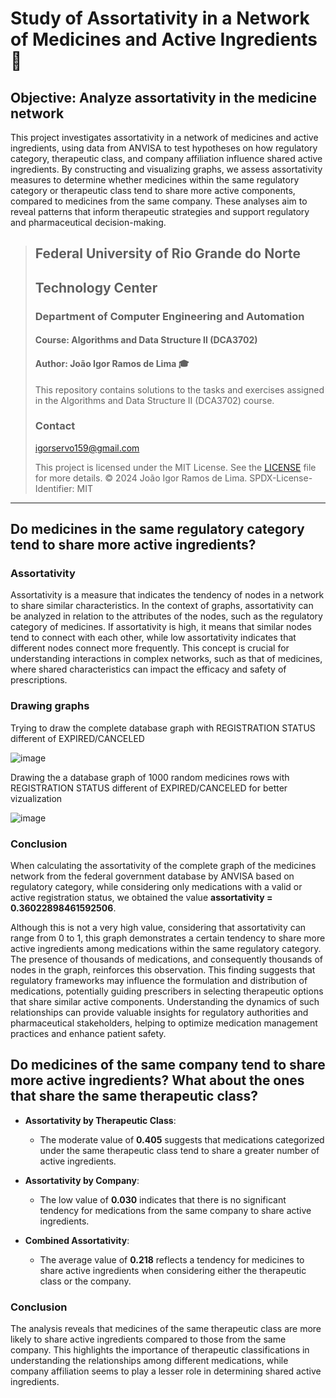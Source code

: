 # Study of Assortativity in a Network of Medicines and Active Ingredients :busts_in_silhouette:

## Objective: Analyze assortativity in the medicine network

This project investigates assortativity in a network of medicines and active ingredients, using data from ANVISA to test hypotheses on how regulatory category, therapeutic class, and company affiliation influence shared active ingredients. By constructing and visualizing graphs, we assess assortativity measures to determine whether medicines within the same regulatory category or therapeutic class tend to share more active components, compared to medicines from the same company. These analyses aim to reveal patterns that inform therapeutic strategies and support regulatory and pharmaceutical decision-making.

> ## Federal University of Rio Grande do Norte  
> ## Technology Center  
> ### Department of Computer Engineering and Automation  
> #### Course: **Algorithms and Data Structure II (DCA3702)**  
> #### Author: **João Igor Ramos de Lima :mortar_board:**
>
> This repository contains solutions to the tasks and exercises assigned in the Algorithms and Data Structure II (DCA3702) course.
>
> ### Contact
> [igorservo159@gmail.com](mailto:igorservo159@gmail.com)
>
> This project is licensed under the MIT License.
> See the [LICENSE](../../LICENSE) file for more details.
> © 2024 João Igor Ramos de Lima.
> SPDX-License-Identifier: MIT

---

## Do medicines in the same regulatory category tend to share more active ingredients?

### Assortativity

Assortativity is a measure that indicates the tendency of nodes in a network to share similar characteristics. In the context of graphs, assortativity can be analyzed in relation to the attributes of the nodes, such as the regulatory category of medicines. If assortativity is high, it means that similar nodes tend to connect with each other, while low assortativity indicates that different nodes connect more frequently. This concept is crucial for understanding interactions in complex networks, such as that of medicines, where shared characteristics can impact the efficacy and safety of prescriptions.

### Drawing graphs

Trying to draw the complete database graph with REGISTRATION STATUS different of EXPIRED/CANCELED

![image](https://github.com/user-attachments/assets/31957735-8df1-48d8-968f-4cb6ac96134e)

Drawing the a database graph of 1000 random medicines rows with REGISTRATION STATUS different of EXPIRED/CANCELED for better vizualization

![image](https://github.com/user-attachments/assets/a3861171-abbd-46fe-9c19-1d15bb2f6de0)

### Conclusion

When calculating the assortativity of the complete graph of the medicines network from the federal government database by ANVISA based on regulatory category, while considering only medications with a valid or active registration status, we obtained the value **assortativity = 0.36022898461592506**.

Although this is not a very high value, considering that assortativity can range from 0 to 1, this graph demonstrates a certain tendency to share more active ingredients among medications within the same regulatory category. The presence of thousands of medications, and consequently thousands of nodes in the graph, reinforces this observation. This finding suggests that regulatory frameworks may influence the formulation and distribution of medications, potentially guiding prescribers in selecting therapeutic options that share similar active components. Understanding the dynamics of such relationships can provide valuable insights for regulatory authorities and pharmaceutical stakeholders, helping to optimize medication management practices and enhance patient safety.

## Do medicines of the same company tend to share more active ingredients? What about the ones that share the same therapeutic class?
- **Assortativity by Therapeutic Class**: 
  - The moderate value of **0.405** suggests that medications categorized under the same therapeutic class tend to share a greater number of active ingredients.
  
- **Assortativity by Company**: 
  - The low value of **0.030** indicates that there is no significant tendency for medications from the same company to share active ingredients.

- **Combined Assortativity**: 
  - The average value of **0.218** reflects a tendency for medicines to share active ingredients when considering either the therapeutic class or the company.

### Conclusion
The analysis reveals that medicines of the same therapeutic class are more likely to share active ingredients compared to those from the same company. This highlights the importance of therapeutic classifications in understanding the relationships among different medications, while company affiliation seems to play a lesser role in determining shared active ingredients.

